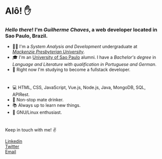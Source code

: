# Alô! ✋

### _Hello there_! I'm _Guilherme Chaves_, a web developer located in Sao Paulo, Brazil.

* 👨‍💻 I'm a _System Analysis and Development_ undergraduate at [_Mackenzie Presbyterian University_](https://www.mackenzie.br/en/universidade/coi/institutional/about-upm).
* 🎓 I'm an [University of Sao Paulo](https://www5.usp.br/#english) alumni. I have a _Bachelor's degree_ in _Language and Literature with qualification in Portuguese and German_. 
* 💾 Right now I'm studying to become a fullstack developer.

#
* 💻 HTML, CSS, JavaScript, Vue.js, Node.js, Java, MongoDB, SQL, APIRest.
* 🧉 Non-stop mate drinker.
* 📚 Always up to learn new things.
* 🐧 GNU/Linux enthusiast.

# 
Keep in touch with me! ✌️

[Linkedin](https://www.linkedin.com/in/guil-chaves/?locale=en_US)<br>
[Twitter](https://twitter.com/guilchvs)<br>
[Email](mailto:guilchaves@gmail.com)

<!--
**guilchaves/guilchaves** is a ✨ _special_ ✨ repository because its `README.md` (this file) appears on your GitHub profile.

Here are some ideas to get you started:

- 🔭 I’m currently working on ...
- 🌱 I’m currently learning ...
- 👯 I’m looking to collaborate on ...
- 🤔 I’m looking for help with ...
- 💬 Ask me about ...
- 📫 How to reach me: ...
- 😄 Pronouns: ...
- ⚡ Fun fact: ...
-->

